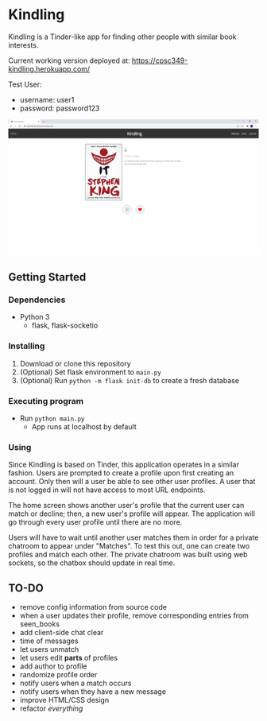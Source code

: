 # Kindling

Kindling is a Tinder-like app for finding other people with similar book interests.

Current working version deployed at: https://cpsc349-kindling.herokuapp.com/

Test User:
- username: user1
- password: password123

![Home Page](/assets/home_page.png)

## Getting Started

### Dependencies

* Python 3
    * flask, flask-socketio

### Installing

1. Download or clone this repository
2. (Optional) Set flask environment to `main.py`
3. (Optional) Run `python -m flask init-db` to create a fresh database

### Executing program

* Run `python main.py`
    * App runs at localhost by default

### Using

Since Kindling is based on Tinder, this application operates in a similar fashion. 
Users are prompted to create a profile upon first creating an account. Only then will a user
be able to see other user profiles. A user that is not logged in will not have access to
most URL endpoints. 

The home screen shows another user's profile that the current user
can match or decline; then, a new user's profile will appear. The application will go through
every user profile until there are no more. 

Users will have to wait until another user matches them in order for a private chatroom to 
appear under "Matches". To test this out, one can create two profiles and match each other.
The private chatroom was built using web sockets, so the chatbox should update in real time.

## TO-DO
* remove config information from source code
* when a user updates their profile, remove corresponding entries from seen_books
* add client-side chat clear
* time of messages
* let users unmatch
* let users edit **parts** of profiles
* add author to profile
* randomize profile order
* notify users when a match occurs
* notify users when they have a new message
* improve HTML/CSS design
* refactor *everything*
